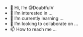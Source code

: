 - 👋 Hi, I’m @DoubtfulV
- 👀 I’m interested in ...
- 🌱 I’m currently learning ...
- 💞️ I’m looking to collaborate on ...
- 📫 How to reach me ...

<!---
DoubtfulV/DoubtfulV is a ✨ special ✨ repository because its `README.md` (this file) appears on your GitHub profile.
You can click the Preview link to take a look at your changes.
--->
